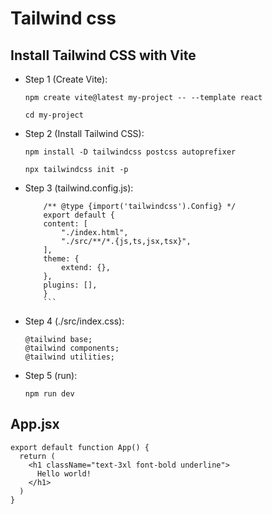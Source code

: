 # Tailwind css

## Install Tailwind CSS with Vite

- Step 1 (Create Vite):
    ```
    npm create vite@latest my-project -- --template react
    ```
    ```
    cd my-project
    ```

- Step 2 (Install Tailwind CSS):
    ```
    npm install -D tailwindcss postcss autoprefixer
    ```
    ```
    npx tailwindcss init -p
    ```

- Step 3 (tailwind.config.js):
    ```
        /** @type {import('tailwindcss').Config} */
        export default {
        content: [
            "./index.html",
            "./src/**/*.{js,ts,jsx,tsx}",
        ],
        theme: {
            extend: {},
        },
        plugins: [],
        }
        ```

- Step 4 (./src/index.css):
    ```
    @tailwind base;
    @tailwind components;
    @tailwind utilities;
    ```

- Step 5 (run):
    ```
    npm run dev
    ```

## App.jsx
```
export default function App() {
  return (
    <h1 className="text-3xl font-bold underline">
      Hello world!
    </h1>
  )
}
```